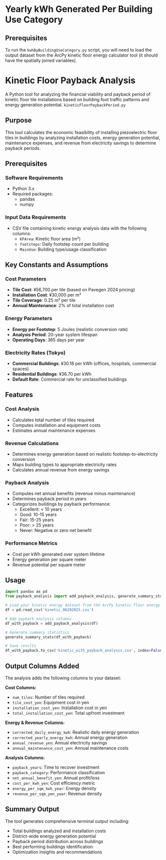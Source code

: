 # Yearly kWh Generated Per Building Use Category
## Prerequisites
To run the `kwhByBuildingUseCategory.py` script, you will need to load the output dataset from the ArcPy kinetic floor energy calculator tool (it should have the spatially joined variables).

# Kinetic Floor Payback Analysis
A Python tool for analyzing the financial viability and payback period of kinetic floor tile installations based on building foot traffic patterns and energy generation potential. `kineticFloorPaybackPeriod.py`

## Purpose

This tool calculates the economic feasibility of installing piezoelectric floor tiles in buildings by analyzing installation costs, energy generation potential, maintenance expenses, and revenue from electricity savings to determine payback periods.

## Prerequisites

### Software Requirements
- Python 3.x
- Required packages:
  - pandas
  - numpy

### Input Data Requirements
- CSV file containing kinetic energy analysis data with the following columns:
  - `KFArea`: Kinetic floor area (m²)
  - `footsteps`: Daily footstep count per building
  - `MainUse`: Building type/usage classification

## Key Constants and Assumptions

### Cost Parameters
- **Tile Cost**: ¥56,700 per tile (based on Pavegen 2024 pricing)
- **Installation Cost**: ¥30,000 per m²
- **Tile Coverage**: 0.25 m² per tile
- **Annual Maintenance**: 2% of total installation cost

### Energy Parameters
- **Energy per Footstep**: 5 Joules (realistic conversion rate)
- **Analysis Period**: 20-year system lifespan
- **Operating Days**: 365 days per year

### Electricity Rates (Tokyo)
- **Commercial Buildings**: ¥30.18 per kWh (offices, hospitals, commercial spaces)
- **Residential Buildings**: ¥36.70 per kWh
- **Default Rate**: Commercial rate for unclassified buildings

## Features

### Cost Analysis
- Calculates total number of tiles required
- Computes installation and equipment costs
- Estimates annual maintenance expenses

### Revenue Calculations
- Determines energy generation based on realistic footstep-to-electricity conversion
- Maps building types to appropriate electricity rates
- Calculates annual revenue from energy savings

### Payback Analysis
- Computes net annual benefits (revenue minus maintenance)
- Determines payback period in years
- Categorizes buildings by payback performance:
  - Excellent: < 10 years
  - Good: 10-15 years  
  - Fair: 15-25 years
  - Poor: > 25 years
  - Never: Negative or zero net benefit

### Performance Metrics
- Cost per kWh generated over system lifetime
- Energy generation per square meter
- Revenue potential per square meter

## Usage

```python
import pandas as pd
from payback_analysis import add_payback_analysis, generate_summary_stats

# Load your kinetic energy dataset from the ArcPy kinetic floor energy calculator tool (it should have the spatially joined variables)
df = pd.read_csv('kinetic_06292025.csv')

# Add payback analysis columns
df_with_payback = add_payback_analysis(df)

# Generate summary statistics
generate_summary_stats(df_with_payback)

# Save results
df_with_payback.to_csv('kinetic_with_payback_analysis.csv', index=False)
```

## Output Columns Added

The analysis adds the following columns to your dataset:

**Cost Columns:**
- `num_tiles`: Number of tiles required
- `tile_cost_yen`: Equipment cost in yen
- `installation_cost_yen`: Installation cost in yen
- `total_installation_cost_yen`: Total upfront investment

**Energy & Revenue Columns:**
- `corrected_daily_energy_kwh`: Realistic daily energy generation
- `corrected_yearly_energy_kwh`: Annual energy generation
- `annual_revenue_yen`: Annual electricity savings
- `annual_maintenance_cost_yen`: Annual maintenance costs

**Analysis Columns:**
- `payback_years`: Time to recover investment
- `payback_category`: Performance classification
- `net_annual_benefit_yen`: Annual profit/loss
- `cost_per_kwh_yen`: Cost efficiency metric
- `energy_per_sqm_kwh_year`: Energy density
- `revenue_per_sqm_yen_year`: Revenue density

## Summary Output

The tool generates comprehensive terminal output including:
- Total buildings analyzed and installation costs
- District-wide energy generation potential  
- Payback period distribution across buildings
- Best performing buildings identification
- Optimization insights and recommendations
